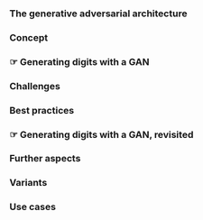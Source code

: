 ### The generative adversarial architecture
### Concept
### ☞ Generating digits with a GAN
### Challenges
### Best practices
### ☞ Generating digits with a GAN, revisited
### Further aspects
### Variants
### Use cases
